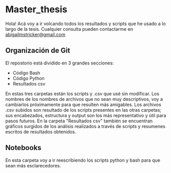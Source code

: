 # Master_thesis

Hola! Acá voy a ir volcando todos los resultados y scripts que he usado a lo largo de la tesis. Cualquier consulta pueden contactarme en abigailmstricker@gmail.com

## Organización de Git

El repostorio está dividido en 3 grandes secciones:
- Código Bash
- Código Python
- Resultados csv

En estas tres carpetas están los scripts y .csv que usé sin modificar. Los nombres de los nombres de archivos que no sean muy descriptivos, voy a cambiarlos próximamente para que resulten más amigables. Los archivos .csv subidos son resultado de los scripts presentes en las otras carpetas; sus encabezados, estructura y output son los más representativo y útil para pasos futuros. 
En la carpeta "Resultados csv" también se encuentran gráficos surgidos de los análisis realizados a través de scripts y resumenes escritos de resultados obtenidos. 

## Notebooks
En esta carpeta voy a ir reescribiendo los scripts python y bash para que sean más esclarecedores.
